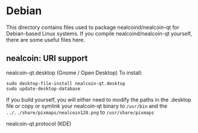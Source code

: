 
Debian
====================
This directory contains files used to package nealcoind/nealcoin-qt
for Debian-based Linux systems. If you compile nealcoind/nealcoin-qt yourself, there are some useful files here.

## nealcoin: URI support ##


nealcoin-qt.desktop  (Gnome / Open Desktop)
To install:

	sudo desktop-file-install nealcoin-qt.desktop
	sudo update-desktop-database

If you build yourself, you will either need to modify the paths in
the .desktop file or copy or symlink your nealcoin-qt binary to `/usr/bin`
and the `../../share/pixmaps/nealcoin128.png` to `/usr/share/pixmaps`

nealcoin-qt.protocol (KDE)

